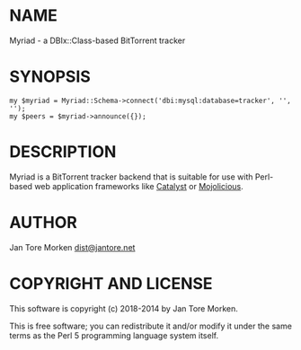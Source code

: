 # NAME

Myriad - a DBIx::Class-based BitTorrent tracker

# SYNOPSIS

    my $myriad = Myriad::Schema->connect('dbi:mysql:database=tracker', '', '');
    my $peers = $myriad->announce({});

# DESCRIPTION

Myriad is a BitTorrent tracker backend that is suitable for use with
Perl-based web application frameworks like [Catalyst](https://metacpan.org/pod/Catalyst) or [Mojolicious](https://metacpan.org/pod/Mojolicious).

# AUTHOR

Jan Tore Morken <dist@jantore.net>

# COPYRIGHT AND LICENSE

This software is copyright (c) 2018-2014 by Jan Tore Morken.

This is free software; you can redistribute it and/or modify it under
the same terms as the Perl 5 programming language system itself.
